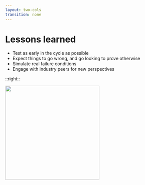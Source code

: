 ```yaml
---
layout: two-cols
transition: none
---
```

# Lessons learned

- Test as early in the cycle as possible
- Expect things to go wrong, and go looking to prove otherwise
- Simulate real failure conditions
- Engage with industry peers for new perspectives

::right::

<img src="/lessons.jpg" width="300px" class="ml-20">

<!--
There's a few important things we have taken away from this.

First of all, try not to leave testing until things are further down the track. Break things early, and see what happens. Definitely try and get to it before you have production traffic involved.

Secondly, expect that breaking it will fail spectacularly, and go looking into the logs and output to prove otherwise.

Thirdly, try your best to simulate what a failure could look like in the real world. Whether that is someone unplugging a cable, removing a VLAN or power-cycling a device, the more realistic the more likely you will be to find something wrong.

Lastly, reach out to your industry peers, many of whom might be in this room, and talk about what problems you're trying to solve and the issues you are facing. There's some amazing people here, and even if you're just looking for validation that you're not completely insane with an approach to a problem, it makes us all better engineers to learn from each others successes, and failures too.
-->
